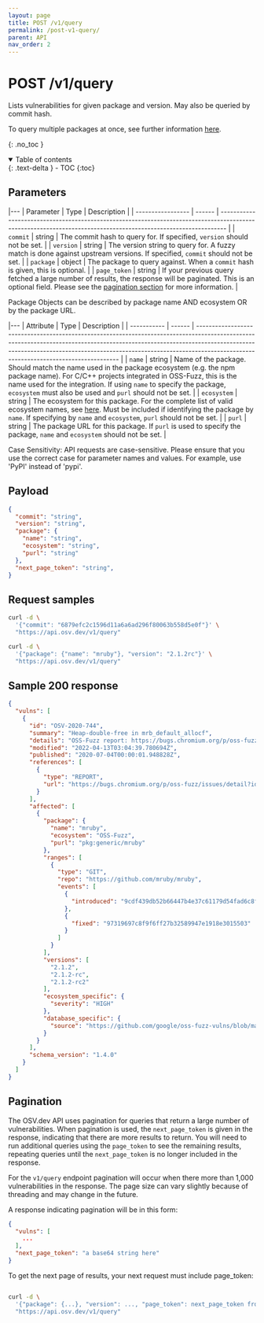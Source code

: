 ```yaml
---
layout: page
title: POST /v1/query
permalink: /post-v1-query/
parent: API
nav_order: 2
---
```

# POST /v1/query

Lists vulnerabilities for given package and version. May also be queried by commit hash.

To query multiple packages at once, see further information [here](post-v1-querybatch.md). 

{: .no_toc }

<details open markdown="block">
  <summary>
    Table of contents
  </summary>
  {: .text-delta }
- TOC
{:toc}
</details>

## Parameters
  
|---
| Parameter         | Type   | Description                                                                                                                                                    |
| ----------------- | ------ | -------------------------------------------------------------------------------------------------------------------------------------------------------------- |
| `commit`          | string | The commit hash to query for. If specified, `version` should not be set.                                                                                       |
| `version`         | string | The version string to query for. A fuzzy match is done against upstream versions. If specified, `commit` should not be set.                                    |
| `package`         | object | The package to query against. When a `commit` hash is given, this is optional.                                                                                 |
| `page_token`      | string | If your previous query fetched a large number of results, the response will be paginated. This is an optional field. Please see the [pagination section](#pagination) for more information. |

Package Objects can be described by package name AND ecosystem OR by the package URL. 

|---
| Attribute   | Type   | Description                                                                                                                                                                                                                                                                                     |
| ----------- | ------ | ----------------------------------------------------------------------------------------------------------------------------------------------------------------------------------------------------------------------------------------------------------------------------------------------- |
| `name`      | string | Name of the package. Should match the name used in the package ecosystem (e.g. the npm package name). For C/C++ projects integrated in OSS-Fuzz, this is the name used for the integration. If using `name` to specify the package, `ecosystem` must also be used and `purl` should not be set. |
| `ecosystem` | string | The ecosystem for this package. For the complete list of valid ecosystem names, see [here](https://ossf.github.io/osv-schema/#affectedpackage-field). Must be included if identifying the package by `name`. If specifying by `name` and `ecosystem`, `purl` should not be set.                 |
| `purl`      | string | The package URL for this package. If `purl` is used to specify the package, `name` and `ecosystem` should not be set.                                                                                                                                                                           |

Case Sensitivity: API requests are case-sensitive. Please ensure that you use the correct case for parameter names and values. For example, use 'PyPI' instead of 'pypi'.

## Payload
```json
{
  "commit": "string",
  "version": "string",
  "package": {
    "name": "string",
    "ecosystem": "string",
    "purl": "string"
  },
  "next_page_token": "string",
}
```

## Request samples

```bash
curl -d \
  '{"commit": "6879efc2c1596d11a6a6ad296f80063b558d5e0f"}' \
  "https://api.osv.dev/v1/query"

curl -d \
  '{"package": {"name": "mruby"}, "version": "2.1.2rc"}' \
  "https://api.osv.dev/v1/query"
  ```

## Sample 200 response
```json
{
  "vulns": [
    {
      "id": "OSV-2020-744",
      "summary": "Heap-double-free in mrb_default_allocf",
      "details": "OSS-Fuzz report: https://bugs.chromium.org/p/oss-fuzz/issues/detail?id=23801\n\n```\nCrash type: Heap-double-free\nCrash state:\nmrb_default_allocf\nmrb_free\nobj_free\n```\n",
      "modified": "2022-04-13T03:04:39.780694Z",
      "published": "2020-07-04T00:00:01.948828Z",
      "references": [
        {
          "type": "REPORT",
          "url": "https://bugs.chromium.org/p/oss-fuzz/issues/detail?id=23801"
        }
      ],
      "affected": [
        {
          "package": {
            "name": "mruby",
            "ecosystem": "OSS-Fuzz",
            "purl": "pkg:generic/mruby"
          },
          "ranges": [
            {
              "type": "GIT",
              "repo": "https://github.com/mruby/mruby",
              "events": [
                {
                  "introduced": "9cdf439db52b66447b4e37c61179d54fad6c8f33"
                },
                {
                  "fixed": "97319697c8f9f6ff27b32589947e1918e3015503"
                }
              ]
            }
          ],
          "versions": [
            "2.1.2",
            "2.1.2-rc",
            "2.1.2-rc2"
          ],
          "ecosystem_specific": {
            "severity": "HIGH"
          },
          "database_specific": {
            "source": "https://github.com/google/oss-fuzz-vulns/blob/main/vulns/mruby/OSV-2020-744.yaml"
          }
        }
      ],
      "schema_version": "1.4.0"
    }
  ]
}

```

## Pagination

The OSV.dev API uses pagination for queries that return a large number of vulnerabilities. When pagination is used, the `next_page_token` is given in the response, indicating that there are more results to return. You will need to run additional queries using the `page_token` to see the remaining results, repeating queries until the `next_page_token` is no longer included in the response. 

For the `v1/query` endpoint pagination will occur when there more than 1,000 vulnerabilities in the response.  The page size can vary slightly because of threading and  may change in the future.

A response indicating pagination will be in this form:
```json
{
  "vulns": [
    ...
  ],
  "next_page_token": "a base64 string here"
}
```

To get the next page of results, your next request must include page_token:
```bash

curl -d \
  '{"package": {...}, "version": ..., "page_token": next_page_token from response}' \
  "https://api.osv.dev/v1/query"

```

